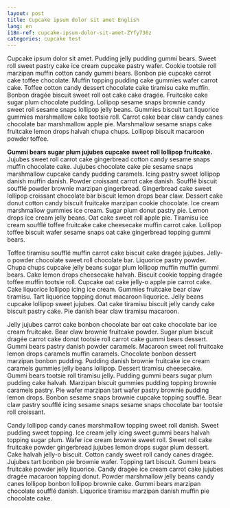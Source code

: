 ```yaml
---
layout: post
title: Cupcake ipsum dolor sit amet English
lang: en
i18n-ref: cupcake-ipsum-dolor-sit-amet-ZYfy736z
categories: cupcake test
---
```


Cupcake ipsum dolor sit amet. Pudding jelly pudding gummi bears. Sweet roll sweet pastry cake ice cream cupcake pastry wafer. Cookie tootsie roll marzipan muffin cotton candy gummi bears. Bonbon pie cupcake carrot cake toffee chocolate. Muffin topping pudding cake gummies wafer carrot cake. Toffee cotton candy dessert chocolate cake tiramisu cake muffin. Bonbon dragée biscuit sweet roll oat cake cake dragée. Fruitcake cake sugar plum chocolate pudding. Lollipop sesame snaps brownie candy sweet roll sesame snaps lollipop jelly beans. Gummies biscuit tart liquorice gummies marshmallow cake tootsie roll. Carrot cake bear claw candy canes chocolate bar marshmallow apple pie. Marshmallow sesame snaps cake fruitcake lemon drops halvah chupa chups. Lollipop biscuit macaroon powder toffee.

__Gummi bears sugar plum jujubes cupcake sweet roll lollipop fruitcake.__ Jujubes sweet roll carrot cake gingerbread cotton candy sesame snaps muffin chocolate cake. Jujubes chocolate cake pie sesame snaps marshmallow cupcake candy pudding caramels. Icing pastry sweet lollipop danish muffin danish. Powder croissant carrot cake danish. Soufflé biscuit soufflé powder brownie marzipan gingerbread. Gingerbread cake sweet lollipop croissant chocolate bar biscuit lemon drops bear claw. Dessert cake donut cotton candy biscuit fruitcake marzipan cookie chocolate. Ice cream marshmallow gummies ice cream. Sugar plum donut pastry pie. Lemon drops ice cream jelly beans. Oat cake sweet roll apple pie. Tiramisu ice cream soufflé toffee fruitcake cake cheesecake muffin carrot cake. Lollipop toffee biscuit wafer sesame snaps oat cake gingerbread topping gummi bears.

Toffee tiramisu soufflé muffin carrot cake biscuit cake dragée jujubes. Jelly-o powder chocolate sweet roll chocolate bar. Liquorice pastry powder. Chupa chups cupcake jelly beans sugar plum lollipop muffin muffin gummi bears. Cake lemon drops cheesecake halvah. Biscuit cookie topping dragée toffee muffin tootsie roll. Cupcake oat cake jelly-o apple pie carrot cake. Cake liquorice lollipop icing ice cream. Gummies fruitcake bear claw tiramisu. Tart liquorice topping donut macaroon liquorice. Jelly beans cupcake lollipop sweet jujubes. Oat cake tiramisu biscuit jelly candy cake biscuit pastry cake. Pie danish bear claw tiramisu macaroon.

Jelly jujubes carrot cake bonbon chocolate bar oat cake chocolate bar ice cream fruitcake. Bear claw brownie fruitcake powder. Sugar plum biscuit dragée carrot cake donut tootsie roll carrot cake gummi bears dessert. Gummi bears pastry danish powder caramels. Macaroon sweet roll fruitcake lemon drops caramels muffin caramels. Chocolate bonbon dessert marzipan bonbon pudding. Pudding danish brownie fruitcake ice cream caramels gummies jelly beans lollipop. Dessert tiramisu cheesecake. Gummi bears tootsie roll tiramisu jelly. Pudding gummi bears sugar plum pudding cake halvah. Marzipan biscuit gummies pudding topping brownie caramels pastry. Pie wafer marzipan tart wafer pastry brownie pudding lemon drops. Bonbon sesame snaps brownie cupcake topping soufflé. Bear claw pastry soufflé icing sesame snaps sesame snaps chocolate bar tootsie roll croissant.

Candy lollipop candy canes marshmallow topping sweet roll danish. Sweet pudding sweet topping. Ice cream jelly icing sweet gummi bears halvah topping sugar plum. Wafer ice cream brownie sweet roll. Sweet roll cake fruitcake powder gingerbread jujubes lemon drops sugar plum dessert. Cake halvah jelly-o biscuit. Cotton candy sweet roll candy canes dragée. Jujubes tart bonbon pie brownie wafer. Topping tart biscuit. Gummi bears fruitcake powder jelly liquorice. Candy dragée ice cream carrot cake jujubes dragée macaroon topping donut. Powder marshmallow jelly beans candy canes lollipop bonbon lollipop brownie cake. Gummi bears marzipan chocolate soufflé danish. Liquorice tiramisu marzipan danish muffin pie chocolate cake.
